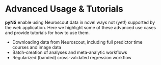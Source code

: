 # Advanced Usage & Tutorials

__pyNS__ enable using Neuroscout data in novel ways not (yet!) supported by the web application. 
Here we highlight some of these advanced use cases and provide tutorials for how to use them.

* Downloading data from Neuroscout, including full predictor time courses and image data
* Batch-creation of analyses and meta-analytic workflows
* Regularized (banded) cross-validated regression workflow